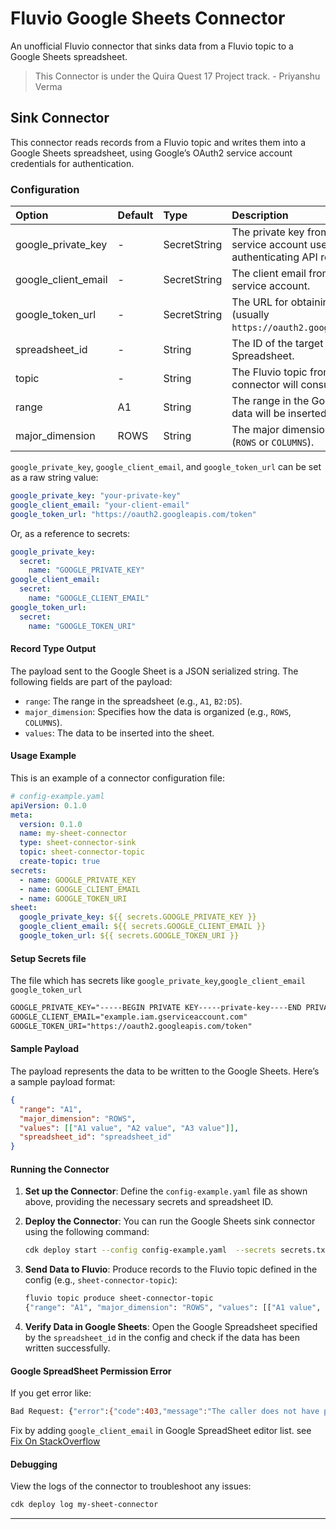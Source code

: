 
# Fluvio Google Sheets Connector
An unofficial Fluvio connector that sinks data from a Fluvio topic to a Google Sheets spreadsheet.

> This Connector is under the Quira Quest 17 Project track. - Priyanshu Verma

## Sink Connector
This connector reads records from a Fluvio topic and writes them into a Google Sheets spreadsheet, using Google’s OAuth2 service account credentials for authentication.

### Configuration
| Option              | Default  | Type           | Description                                                                                                           |
|:--------------------|:---------|:---------------|:----------------------------------------------------------------------------------------------------------------------|
| google_private_key   | -        | SecretString   | The private key from the Google service account used for authenticating API requests.                                 |
| google_client_email  | -        | SecretString   | The client email from the Google service account.                                                                     |
| google_token_url     | -        | SecretString   | The URL for obtaining OAuth2 tokens (usually `https://oauth2.googleapis.com/token`).                                  |
| spreadsheet_id       | -        | String         | The ID of the target Google Spreadsheet.                                                                              |
| topic               | -        | String         | The Fluvio topic from which the connector will consume events.                                                        |
| range               | A1       | String         | The range in the Google Sheet where data will be inserted.                                                            |
| major_dimension      | ROWS     | String         | The major dimension for writing data (`ROWS` or `COLUMNS`).                                                           |

`google_private_key`, `google_client_email`, and `google_token_url` can be set as a raw string value:
```yaml
google_private_key: "your-private-key"
google_client_email: "your-client-email"
google_token_url: "https://oauth2.googleapis.com/token"
```

Or, as a reference to secrets:
```yaml
google_private_key:
  secret:
    name: "GOOGLE_PRIVATE_KEY"
google_client_email:
  secret:
    name: "GOOGLE_CLIENT_EMAIL"
google_token_url:
  secret:
    name: "GOOGLE_TOKEN_URI"
```

#### Record Type Output
The payload sent to the Google Sheet is a JSON serialized string. The following fields are part of the payload:
- `range`: The range in the spreadsheet (e.g., `A1`, `B2:D5`).
- `major_dimension`: Specifies how the data is organized (e.g., `ROWS`, `COLUMNS`).
- `values`: The data to be inserted into the sheet.
  
#### Usage Example
This is an example of a connector configuration file:

```yaml
# config-example.yaml
apiVersion: 0.1.0
meta:
  version: 0.1.0
  name: my-sheet-connector
  type: sheet-connector-sink
  topic: sheet-connector-topic
  create-topic: true
secrets:
  - name: GOOGLE_PRIVATE_KEY
  - name: GOOGLE_CLIENT_EMAIL
  - name: GOOGLE_TOKEN_URI  
sheet:
  google_private_key: ${{ secrets.GOOGLE_PRIVATE_KEY }}
  google_client_email: ${{ secrets.GOOGLE_CLIENT_EMAIL }}
  google_token_url: ${{ secrets.GOOGLE_TOKEN_URI }}
```

#### Setup Secrets file
The file which has secrets like `google_private_key`,`google_client_email`
`google_token_url`
```txt
GOOGLE_PRIVATE_KEY="-----BEGIN PRIVATE KEY-----private-key----END PRIVATE KEY-----\n"
GOOGLE_CLIENT_EMAIL="example.iam.gserviceaccount.com"
GOOGLE_TOKEN_URI="https://oauth2.googleapis.com/token"
```


#### Sample Payload
The payload represents the data to be written to the Google Sheets. Here’s a sample payload format:

```json
{
  "range": "A1",
  "major_dimension": "ROWS",
  "values": [["A1 value", "A2 value", "A3 value"]],
  "spreadsheet_id": "spreadsheet_id"
}
```

#### Running the Connector
1. **Set up the Connector**:
   Define the `config-example.yaml` file as shown above, providing the necessary secrets and spreadsheet ID.
   
2. **Deploy the Connector**:
   You can run the Google Sheets sink connector using the following command:
   
   ```bash
   cdk deploy start --config config-example.yaml  --secrets secrets.txt
   ```

3. **Send Data to Fluvio**:
   Produce records to the Fluvio topic defined in the config (e.g., `sheet-connector-topic`):

   ```bash
   fluvio topic produce sheet-connector-topic
   {"range": "A1", "major_dimension": "ROWS", "values": [["A1 value", "A2 value", "A3 value"]]}
   ```

4. **Verify Data in Google Sheets**:
   Open the Google Spreadsheet specified by the `spreadsheet_id` in the config and check if the data has been written successfully.


#### Google SpreadSheet Permission Error
If you get error like:
```bash
Bad Request: {"error":{"code":403,"message":"The caller does not have permission","status":"PERMISSION_DENIED"}}
```
Fix by adding `google_client_email` in Google SpreadSheet editor list. see 
[Fix On StackOverflow](https://stackoverflow.com/questions/38949318/google-sheets-api-returns-the-caller-does-not-have-permission-when-using-serve)  

#### Debugging
View the logs of the connector to troubleshoot any issues:
```bash
cdk deploy log my-sheet-connector
```

--- 
